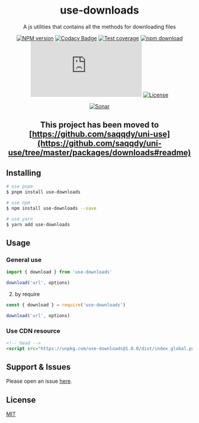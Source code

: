 <div style="text-align: center;" align="center">

# use-downloads

A js utilities that contains all the methods for downloading files

[![NPM version][npm-image]][npm-url]
[![Codacy Badge][codacy-image]][codacy-url]
[![Test coverage][codecov-image]][codecov-url]
[![npm download][download-image]][download-url]
[![gzip][gzip-image]][gzip-url]
[![License][license-image]][license-url]

[![Sonar][sonar-image]][sonar-url]

</div>

<div style="text-align: center; margin-bottom: 20px;" align="center">

## This project has been moved to [https://github.com/saqqdy/uni-use](https://github.com/saqqdy/uni-use/tree/master/packages/downloads#readme)

</div>

## Installing

```bash
# use pnpm
$ pnpm install use-downloads

# use npm
$ npm install use-downloads --save

# use yarn
$ yarn add use-downloads
```

## Usage

### General use

```js
import { download } from 'use-downloads'

download('url', options)
```

2. by require

```js
const { download } = require('use-downloads')

download('url', options)
```

### Use CDN resource

```html
<!-- head -->
<script src="https://unpkg.com/use-downloads@1.0.0/dist/index.global.prod.js"></script>
```

## Support & Issues

Please open an issue [here](https://github.com/saqqdy/use-downloads/issues).

## License

[MIT](LICENSE)

[npm-image]: https://img.shields.io/npm/v/use-downloads.svg?style=flat-square
[npm-url]: https://npmjs.org/package/use-downloads
[codacy-image]: https://app.codacy.com/project/badge/Grade/f70d4880e4ad4f40aa970eb9ee9d0696
[codacy-url]: https://www.codacy.com/gh/saqqdy/use-downloads/dashboard?utm_source=github.com&utm_medium=referral&utm_content=saqqdy/use-downloads&utm_campaign=Badge_Grade
[codecov-image]: https://img.shields.io/codecov/c/github/saqqdy/use-downloads.svg?style=flat-square
[codecov-url]: https://codecov.io/github/saqqdy/use-downloads?branch=master
[download-image]: https://img.shields.io/npm/dm/use-downloads.svg?style=flat-square
[download-url]: https://npmjs.org/package/use-downloads
[gzip-image]: http://img.badgesize.io/https://unpkg.com/use-downloads/dist/index.global.prod.js?compression=gzip&label=gzip%20size:%20JS
[gzip-url]: http://img.badgesize.io/https://unpkg.com/use-downloads/dist/index.global.prod.js?compression=gzip&label=gzip%20size:%20JS
[license-image]: https://img.shields.io/badge/License-MIT-blue.svg
[license-url]: LICENSE
[sonar-image]: https://sonarcloud.io/api/project_badges/quality_gate?project=saqqdy_use-downloads
[sonar-url]: https://sonarcloud.io/dashboard?id=saqqdy_use-downloads
